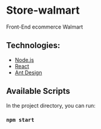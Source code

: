 # Store-walmart

Front-End ecommerce Walmart 

## Technologies:

* [Node.js](https://nodejs.org/es/download/)
* [React](https://create-react-app.dev/docs/getting-started)
* [Ant Design](https://ant.design/docs/react/introduce) 

## Available Scripts

In the project directory, you can run:

### `npm start`


